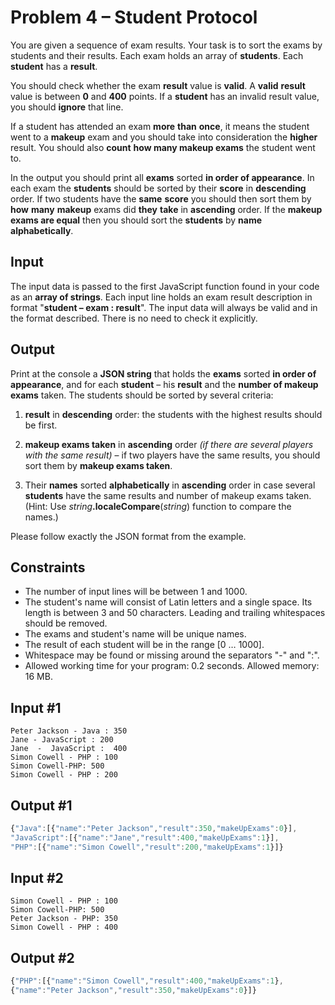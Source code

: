 ﻿# Problem 4 – Student Protocol

You are given a sequence of exam results. Your task is to sort the exams by students and their results. Each exam holds an array of **students**. Each **student** has a **result**.

You should check whether the exam **result** value is **valid**. A **valid** **result** value is between **0** and **400** points. If a **student** has an invalid result value, you should **ignore** that line.

If a student has attended an exam **more** **than** **once**, it means the student went to a **makeup** exam and you should take into consideration the **higher** result. You should also **count** **how many makeup exams** the student went to.

In the output you should print all **exams** sorted **in order of appearance**. In each exam the **students** should be sorted by their **score** in **descending** order. If two students have the **same** **score** you should then sort them by **how** **many** **makeup** exams did **they** **take** in **ascending** order. If the **makeup exams are equal** then you should sort the **students** by **name alphabetically**.

## Input

The input data is passed to the first JavaScript function found in your code as an **array of strings**. Each input line holds an exam result description in format "**student – exam : result**". The input data will always be valid and in the format described. There is no need to check it explicitly.

## Output

Print at the console a **JSON string** that holds the **exams** sorted **in order of appearance**, and for each **student** –  his **result** and the **number of makeup exams** taken. The students should be sorted by several criteria:

1. **result** in **descending** order: the students with the highest results should be first.

2. **makeup exams taken** in **ascending** order _(if there are several players with the same result)_ – if two players have the same results, you should sort them by **makeup exams taken**.

3. Their **names** sorted **alphabetically** in **ascending** order in case several **students** have the same results and number of makeup exams taken. (Hint: Use _string_**.localeCompare**(_string_) function to compare the names.)

Please follow exactly the JSON format from the example.

## Constraints

-   The number of input lines will be between 1 and 1000.
-   The student's name will consist of Latin letters and a single space. Its length is between 3 and 50 characters. Leading and trailing whitespaces should be removed.
-   The exams and student's name will be unique names.
-   The result of each student will be in the range [0 … 1000].
-   Whitespace may be found or missing around the separators "-" and ":".
-   Allowed working time for your program: 0.2 seconds. Allowed memory: 16 MB.

## Input #1
```
Peter Jackson - Java : 350
Jane - JavaScript : 200
Jane  -  JavaScript :  400
Simon Cowell - PHP : 100
Simon Cowell-PHP: 500
Simon Cowell - PHP : 200
```
## Output #1
```js
{"Java":[{"name":"Peter Jackson","result":350,"makeUpExams":0}],
"JavaScript":[{"name":"Jane","result":400,"makeUpExams":1}],
"PHP":[{"name":"Simon Cowell","result":200,"makeUpExams":1}]}
```

## Input #2
```
Simon Cowell - PHP : 100
Simon Cowell-PHP: 500
Peter Jackson - PHP: 350
Simon Cowell - PHP : 400
```

## Output #2
```js
{"PHP":[{"name":"Simon Cowell","result":400,"makeUpExams":1},
{"name":"Peter Jackson","result":350,"makeUpExams":0}]}
```

